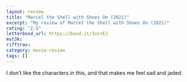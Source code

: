 ```yaml
---
layout: review
title: "Marcel the Shell with Shoes On (2021)"
excerpt: "My review of Marcel the Shell with Shoes On (2021)"
rating: "2.5"
letterboxd_url: https://boxd.it/3vcrEJ
mst3k:
rifftrax:
category: movie-review
tags: []
---
```


I don’t like the characters in this, and that makes me feel sad and jaded
